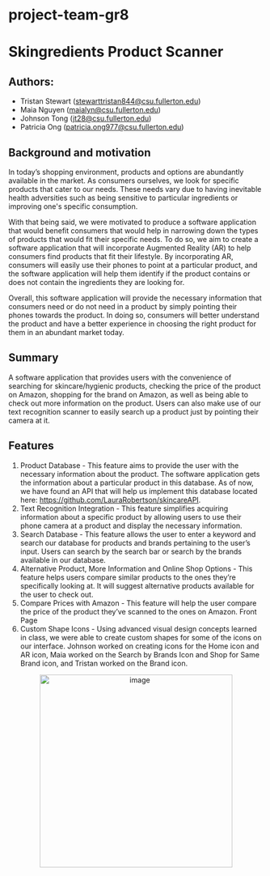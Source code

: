 # project-team-gr8
# Skingredients Product Scanner
## Authors:
- Tristan Stewart (<stewarttristan844@csu.fullerton.edu>)
- Maia Nguyen (<maialyn@csu.fullerton.edu>)
- Johnson Tong (<jt28@csu.fullerton.edu>)
- Patricia Ong (<patricia.ong977@csu.fullerton.edu>)
## Background and motivation
In today’s shopping environment, products and options are abundantly available in the market. As consumers ourselves, we look for specific products that cater to our needs. These needs vary due to having inevitable health adversities such as being sensitive to particular ingredients or improving one's specific consumption. 

With that being said, we were motivated to produce a software application that would benefit consumers that would help in narrowing down the types of products that would fit their specific needs. To do so, we aim to create a software application that will incorporate Augmented Reality (AR) to help consumers find products that fit their lifestyle. By incorporating AR, consumers will easily use their phones to point at a particular product, and the software application will help them identify if the product contains or does not contain the ingredients they are looking for. 

Overall, this software application will provide the necessary information that consumers need or do not need in a product by simply pointing their phones towards the product. In doing so, consumers will better understand the product and have a better experience in choosing the right product for them in an abundant market today.
## Summary
A software application that provides users with the convenience of searching for skincare/hygienic products, checking the price of the product on Amazon, shopping for the brand on Amazon, as well as being able to check out more information on the product. Users can also make use of our text recognition scanner to easily search up a product just by pointing their camera at it.
## Features
1. Product Database - This feature aims to provide the user with the necessary information about the product. The software application gets the information about a particular product in this database. As of now, we have found an API that will help us implement this database located here: https://github.com/LauraRobertson/skincareAPI. 
2. Text Recognition Integration - This feature simplifies acquiring information about a specific product by allowing users to use their phone camera at a product and display the necessary information.
3. Search Database - This feature allows the user to enter a keyword and search our database for products and brands pertaining to the user’s input. Users can search by the search bar or search by the brands available in our database.
4. Alternative Product, More Information and Online Shop Options - This feature helps users compare similar products to the ones they’re specifically looking at. It will suggest alternative products available for the user to check out. 
5. Compare Prices with Amazon - This feature will help the user compare the price of the product they’ve scanned to the ones on Amazon. 
Front Page 
6. Custom Shape Icons - Using advanced visual design concepts learned in class, we were able to create custom shapes for some of the icons on our interface. Johnson worked on creating icons for the Home icon and AR icon, Maia worked on the Search by Brands Icon and Shop for Same Brand icon, and Tristan worked on the Brand icon.

<p align="center">
<img width="381" alt="image" src="https://user-images.githubusercontent.com/42697600/168390649-fad2e3a3-94e6-45ac-8e3c-8f8ecae98baa.png">
</p>
